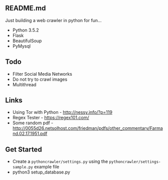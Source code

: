 ## README.md

Just building a web crawler in python for fun...

- Python 3.5.2
- Flask
- BeautifulSoup
- PyMysql

## Todo
- Filter Social Media Networks
- Do not try to crawl images
- Multithread

## Links
- Using Tor with Python - http://nessy.info/?p=119
- Regex Tester - https://regex101.com/
- Some random pdf - http://0055d26.netsolhost.com/friedman/pdfs/other_commentary/Farmand.02.17.1951.pdf


## Get Started
- Create a `pythoncrawler/settings.py` using the `pythoncrawler/settings-sample.py` example file
- python3 setup_database.py 
